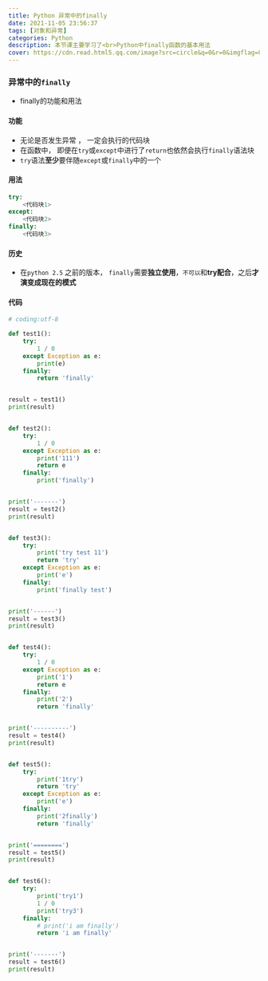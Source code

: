 ```yaml
---
title: Python 异常中的finally
date: 2021-11-05 23:56:37
tags: [对象和异常]
categories: Python
description: 本节课主要学习了<br>Python中finally函数的基本用法
cover: https://cdn.read.html5.qq.com/image?src=circle&q=0&r=0&imgflag=0&cdn_cache=1800&w=0&h=0&imageUrl=https://learnonly-7.oss-cn-qingdao.aliyuncs.com/2021-10-28/2.jpg
---
```


### 异常中的`finally`

- finally的功能和用法

#### 功能

- 无论是否发生异常 ， 一定会执行的代码块
- 在函数中， 即便在`try`或`except`中进行了`return`也依然会执行`finally`语法块
- `try`语法**至少**要伴随`except`或`finally`中的一个

#### 用法

```python
try:
    <代码块1>
except:
    <代码块2>
finally:
    <代码块3>
```

#### 历史

- 在`python 2.5` 之前的版本， `finally`需要**独立使用**，`不可以`和**try配合**，之后**才演变成现在的模式**

#### 代码

```python
# coding:utf-8

def test1():
    try:
        1 / 0
    except Exception as e:
        print(e)
    finally:
        return 'finally'


result = test1()
print(result)


def test2():
    try:
        1 / 0
    except Exception as e:
        print('111')
        return e
    finally:
        print('finally')


print('-------')
result = test2()
print(result)


def test3():
    try:
        print('try test 11')
        return 'try'
    except Exception as e:
        print('e')
    finally:
        print('finally test')


print('------')
result = test3()
print(result)


def test4():
    try:
        1 / 0
    except Exception as e:
        print('1')
        return e
    finally:
        print('2')
        return 'finally'


print('----------')
result = test4()
print(result)


def test5():
    try:
        print('1try')
        return 'try'
    except Exception as e:
        print('e')
    finally:
        print('2finally')
        return 'finally'


print('========')
result = test5()
print(result)


def test6():
    try:
        print('try1')
        1 / 0
        print('try3')
    finally:
        # print('i am finally')
        return 'i am finally'


print('-------')
result = test6()
print(result)

```
